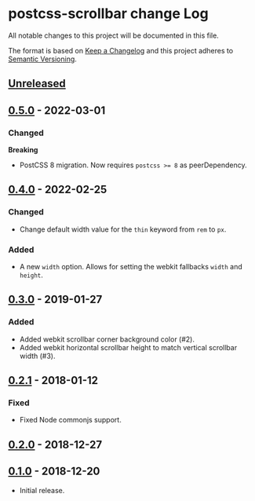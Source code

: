 # postcss-scrollbar change Log

All notable changes to this project will be documented in this file.

The format is based on [Keep a Changelog](http://keepachangelog.com/)
and this project adheres to [Semantic Versioning](http://semver.org/).

## [Unreleased]

## [0.5.0] - 2022-03-01
### Changed
  **Breaking**
  * PostCSS 8 migration.
    Now requires `postcss >= 8` as peerDependency.

## [0.4.0] - 2022-02-25
### Changed
  * Change default width value for the `thin` keyword from `rem` to `px`.

### Added
  * A new `width` option.
    Allows for setting the webkit fallbacks `width` and `height`.

## [0.3.0] - 2019-01-27
### Added
 * Added webkit scrollbar corner background color (#2).
 * Added webkit horizontal scrollbar height to match vertical scrollbar width (#3).

## [0.2.1] - 2018-01-12
### Fixed
  * Fixed Node commonjs support.

## [0.2.0] - 2018-12-27
## [0.1.0] - 2018-12-20
- Initial release.

[unreleased]: https://github.com/pascalduez/postcss-scrollbar/compare/0.5.0...HEAD
[0.5.0]: https://github.com/pascalduez/postcss-scrollbar/releases/tag/0.5.0
[0.4.0]: https://github.com/pascalduez/postcss-scrollbar/releases/tag/0.4.0
[0.3.0]: https://github.com/pascalduez/postcss-scrollbar/releases/tag/0.3.0
[0.2.1]: https://github.com/pascalduez/postcss-scrollbar/releases/tag/0.2.1
[0.2.0]: https://github.com/pascalduez/postcss-scrollbar/releases/tag/0.2.0
[0.1.0]: https://github.com/pascalduez/postcss-scrollbar/releases/tag/0.1.0
